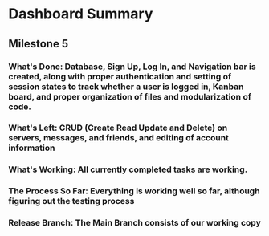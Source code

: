 # Dashboard Summary

## Milestone 5
### What's Done: Database, Sign Up, Log In, and Navigation bar is created, along with proper authentication and setting of session states to track whether a user is logged in, Kanban board, and proper organization of files and modularization of code.
### What's Left: CRUD (Create Read Update and Delete) on servers, messages, and friends, and editing of account information
### What's Working: All currently completed tasks are working.
### The Process So Far: Everything is working well so far, although figuring out the testing process
### Release Branch: The Main Branch consists of our working copy
